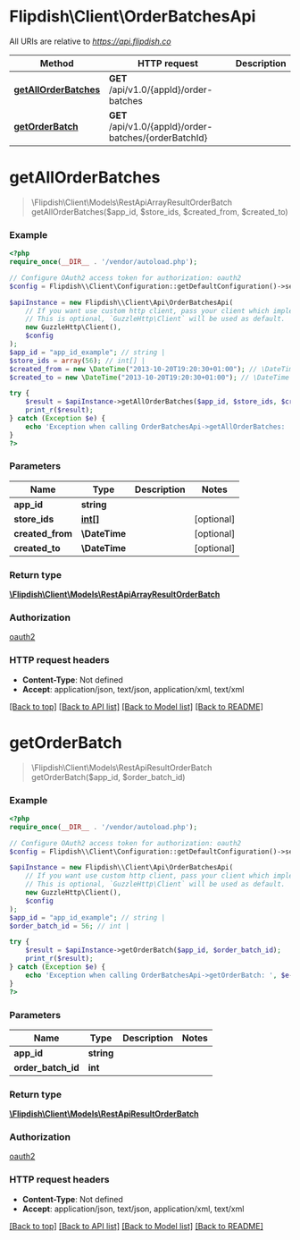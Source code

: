# Flipdish\\Client\OrderBatchesApi

All URIs are relative to *https://api.flipdish.co*

Method | HTTP request | Description
------------- | ------------- | -------------
[**getAllOrderBatches**](OrderBatchesApi.md#getAllOrderBatches) | **GET** /api/v1.0/{appId}/order-batches | 
[**getOrderBatch**](OrderBatchesApi.md#getOrderBatch) | **GET** /api/v1.0/{appId}/order-batches/{orderBatchId} | 


# **getAllOrderBatches**
> \Flipdish\\Client\Models\RestApiArrayResultOrderBatch getAllOrderBatches($app_id, $store_ids, $created_from, $created_to)



### Example
```php
<?php
require_once(__DIR__ . '/vendor/autoload.php');

// Configure OAuth2 access token for authorization: oauth2
$config = Flipdish\\Client\Configuration::getDefaultConfiguration()->setAccessToken('YOUR_ACCESS_TOKEN');

$apiInstance = new Flipdish\\Client\Api\OrderBatchesApi(
    // If you want use custom http client, pass your client which implements `GuzzleHttp\ClientInterface`.
    // This is optional, `GuzzleHttp\Client` will be used as default.
    new GuzzleHttp\Client(),
    $config
);
$app_id = "app_id_example"; // string | 
$store_ids = array(56); // int[] | 
$created_from = new \DateTime("2013-10-20T19:20:30+01:00"); // \DateTime | 
$created_to = new \DateTime("2013-10-20T19:20:30+01:00"); // \DateTime | 

try {
    $result = $apiInstance->getAllOrderBatches($app_id, $store_ids, $created_from, $created_to);
    print_r($result);
} catch (Exception $e) {
    echo 'Exception when calling OrderBatchesApi->getAllOrderBatches: ', $e->getMessage(), PHP_EOL;
}
?>
```

### Parameters

Name | Type | Description  | Notes
------------- | ------------- | ------------- | -------------
 **app_id** | **string**|  |
 **store_ids** | [**int[]**](../Model/int.md)|  | [optional]
 **created_from** | **\DateTime**|  | [optional]
 **created_to** | **\DateTime**|  | [optional]

### Return type

[**\Flipdish\\Client\Models\RestApiArrayResultOrderBatch**](../Model/RestApiArrayResultOrderBatch.md)

### Authorization

[oauth2](../../README.md#oauth2)

### HTTP request headers

 - **Content-Type**: Not defined
 - **Accept**: application/json, text/json, application/xml, text/xml

[[Back to top]](#) [[Back to API list]](../../README.md#documentation-for-api-endpoints) [[Back to Model list]](../../README.md#documentation-for-models) [[Back to README]](../../README.md)

# **getOrderBatch**
> \Flipdish\\Client\Models\RestApiResultOrderBatch getOrderBatch($app_id, $order_batch_id)



### Example
```php
<?php
require_once(__DIR__ . '/vendor/autoload.php');

// Configure OAuth2 access token for authorization: oauth2
$config = Flipdish\\Client\Configuration::getDefaultConfiguration()->setAccessToken('YOUR_ACCESS_TOKEN');

$apiInstance = new Flipdish\\Client\Api\OrderBatchesApi(
    // If you want use custom http client, pass your client which implements `GuzzleHttp\ClientInterface`.
    // This is optional, `GuzzleHttp\Client` will be used as default.
    new GuzzleHttp\Client(),
    $config
);
$app_id = "app_id_example"; // string | 
$order_batch_id = 56; // int | 

try {
    $result = $apiInstance->getOrderBatch($app_id, $order_batch_id);
    print_r($result);
} catch (Exception $e) {
    echo 'Exception when calling OrderBatchesApi->getOrderBatch: ', $e->getMessage(), PHP_EOL;
}
?>
```

### Parameters

Name | Type | Description  | Notes
------------- | ------------- | ------------- | -------------
 **app_id** | **string**|  |
 **order_batch_id** | **int**|  |

### Return type

[**\Flipdish\\Client\Models\RestApiResultOrderBatch**](../Model/RestApiResultOrderBatch.md)

### Authorization

[oauth2](../../README.md#oauth2)

### HTTP request headers

 - **Content-Type**: Not defined
 - **Accept**: application/json, text/json, application/xml, text/xml

[[Back to top]](#) [[Back to API list]](../../README.md#documentation-for-api-endpoints) [[Back to Model list]](../../README.md#documentation-for-models) [[Back to README]](../../README.md)

